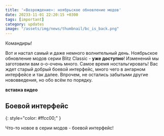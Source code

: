 ```yaml
---
title: '«Возрождение»: ноябрьское обновление модов'
date: 20233-11-01 22:20:15 +0300
tags: [important]
category: updates
image: "/assets/img/news/thumbnail/bc_is_back.png"
---
```

<p style="display: none">Прощаемся с создателем старых звуков всего и встречаем нового.</p>

Командиры!

Вот и настал самый и даже немного волнительный день. Ноябрьское обновление модов серии Blitz Classic - **уже доступно**! Изменений мы заготовили вам о-о-очень много. Самое время ностальгировать! Вас ждет старый добрый боевой интерфейс, много чего в ангарном интерфейсе и так далее. Впрочем, не остались забытыми другие нововведения, но обо всём по порядку.

**вставка видео**

## Боевой интерфейс
{: style="color: #ffcc00;" }

Что-то новое в серии модов - боевой интерфейс! 
